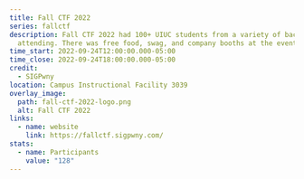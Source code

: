 ```yaml
---
title: Fall CTF 2022
series: fallctf
description: Fall CTF 2022 had 100+ UIUC students from a variety of backgrounds
  attending. There was free food, swag, and company booths at the event.
time_start: 2022-09-24T12:00:00.000-05:00
time_close: 2022-09-24T18:00:00.000-05:00
credit:
  - SIGPwny
location: Campus Instructional Facility 3039
overlay_image:
  path: fall-ctf-2022-logo.png
  alt: Fall CTF 2022
links:
  - name: website
    link: https://fallctf.sigpwny.com/
stats:
  - name: Participants
    value: "128"
---
```

